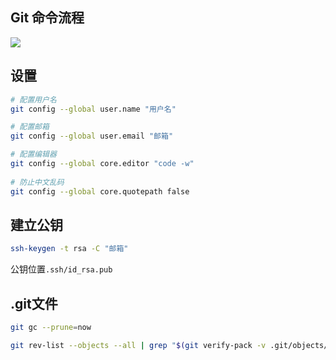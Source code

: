 <!--
 * @Description: 
 * @Version: 1.0
 * @Author: DaLao
 * @Email: dalao_li@163.com
 * @Date: 2021-03-17 17:59:27
 * @LastEditors: DaLao
 * @LastEditTime: 2022-01-10 00:38:48
-->

## Git 命令流程

![](https://cdn.hurra.ltd/img/20200720231600.png)


## 设置

```sh
# 配置用户名
git config --global user.name "用户名"

# 配置邮箱
git config --global user.email "邮箱"

# 配置编辑器
git config --global core.editor "code -w"
    
# 防止中文乱码
git config --global core.quotepath false
```

## 建立公钥

```sh
ssh-keygen -t rsa -C "邮箱"
```

公钥位置`.ssh/id_rsa.pub`


## .git文件

```sh
git gc --prune=now

git rev-list --objects --all | grep "$(git verify-pack -v .git/objects/pack/*.idx | sort -k 3 -n | tail -5 | awk '{print$1}')"
```
